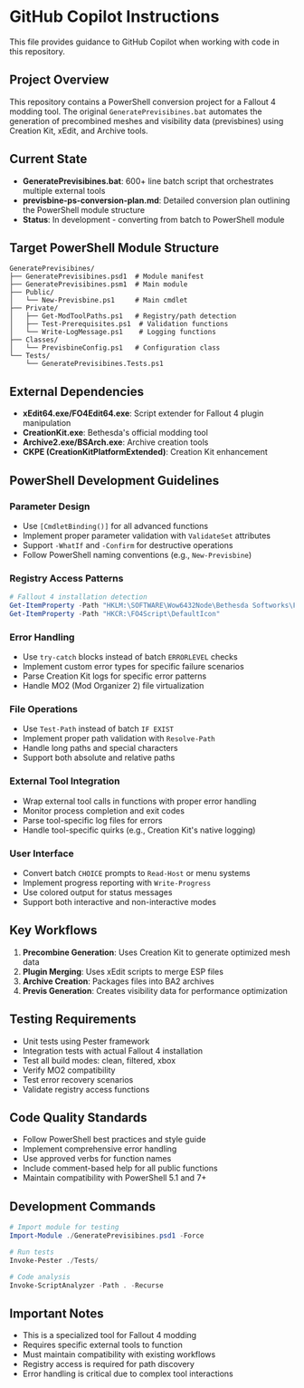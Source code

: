 # GitHub Copilot Instructions

This file provides guidance to GitHub Copilot when working with code in this repository.

## Project Overview

This repository contains a PowerShell conversion project for a Fallout 4 modding tool. The original `GeneratePrevisibines.bat` automates the generation of precombined meshes and visibility data (previsbines) using Creation Kit, xEdit, and Archive tools.

## Current State

- **GeneratePrevisibines.bat**: 600+ line batch script that orchestrates multiple external tools
- **previsbine-ps-conversion-plan.md**: Detailed conversion plan outlining the PowerShell module structure
- **Status**: In development - converting from batch to PowerShell module

## Target PowerShell Module Structure

```
GeneratePrevisibines/
├── GeneratePrevisibines.psd1  # Module manifest
├── GeneratePrevisibines.psm1  # Main module
├── Public/
│   └── New-Previsbine.ps1     # Main cmdlet
├── Private/
│   ├── Get-ModToolPaths.ps1   # Registry/path detection
│   ├── Test-Prerequisites.ps1  # Validation functions
│   └── Write-LogMessage.ps1    # Logging functions
├── Classes/
│   └── PrevisbineConfig.ps1   # Configuration class
└── Tests/
    └── GeneratePrevisibines.Tests.ps1
```

## External Dependencies

- **xEdit64.exe/FO4Edit64.exe**: Script extender for Fallout 4 plugin manipulation
- **CreationKit.exe**: Bethesda's official modding tool
- **Archive2.exe/BSArch.exe**: Archive creation tools
- **CKPE (CreationKitPlatformExtended)**: Creation Kit enhancement

## PowerShell Development Guidelines

### Parameter Design
- Use `[CmdletBinding()]` for all advanced functions
- Implement proper parameter validation with `ValidateSet` attributes
- Support `-WhatIf` and `-Confirm` for destructive operations
- Follow PowerShell naming conventions (e.g., `New-Previsbine`)

### Registry Access Patterns
```powershell
# Fallout 4 installation detection
Get-ItemProperty -Path "HKLM:\SOFTWARE\Wow6432Node\Bethesda Softworks\Fallout4"
Get-ItemProperty -Path "HKCR:\FO4Script\DefaultIcon"
```

### Error Handling
- Use `try-catch` blocks instead of batch `ERRORLEVEL` checks
- Implement custom error types for specific failure scenarios
- Parse Creation Kit logs for specific error patterns
- Handle MO2 (Mod Organizer 2) file virtualization

### File Operations
- Use `Test-Path` instead of batch `IF EXIST`
- Implement proper path validation with `Resolve-Path`
- Handle long paths and special characters
- Support both absolute and relative paths

### External Tool Integration
- Wrap external tool calls in functions with proper error handling
- Monitor process completion and exit codes
- Parse tool-specific log files for errors
- Handle tool-specific quirks (e.g., Creation Kit's native logging)

### User Interface
- Convert batch `CHOICE` prompts to `Read-Host` or menu systems
- Implement progress reporting with `Write-Progress`
- Use colored output for status messages
- Support both interactive and non-interactive modes

## Key Workflows

1. **Precombine Generation**: Uses Creation Kit to generate optimized mesh data
2. **Plugin Merging**: Uses xEdit scripts to merge ESP files
3. **Archive Creation**: Packages files into BA2 archives
4. **Previs Generation**: Creates visibility data for performance optimization

## Testing Requirements

- Unit tests using Pester framework
- Integration tests with actual Fallout 4 installation
- Test all build modes: clean, filtered, xbox
- Verify MO2 compatibility
- Test error recovery scenarios
- Validate registry access functions

## Code Quality Standards

- Follow PowerShell best practices and style guide
- Implement comprehensive error handling
- Use approved verbs for function names
- Include comment-based help for all public functions
- Maintain compatibility with PowerShell 5.1 and 7+

## Development Commands

```powershell
# Import module for testing
Import-Module ./GeneratePrevisibines.psd1 -Force

# Run tests
Invoke-Pester ./Tests/

# Code analysis
Invoke-ScriptAnalyzer -Path . -Recurse
```

## Important Notes

- This is a specialized tool for Fallout 4 modding
- Requires specific external tools to function
- Must maintain compatibility with existing workflows
- Registry access is required for path discovery
- Error handling is critical due to complex tool interactions
